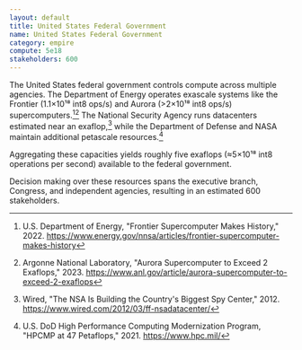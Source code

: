 ```yaml
---
layout: default
title: United States Federal Government
name: United States Federal Government
category: empire
compute: 5e18
stakeholders: 600
---
```


The United States federal government controls compute across multiple agencies. The Department of Energy operates exascale systems like the Frontier (1.1×10¹⁸ int8 ops/s) and Aurora (>2×10¹⁸ int8 ops/s) supercomputers.[^1][^2] The National Security Agency runs datacenters estimated near an exaflop,[^3] while the Department of Defense and NASA maintain additional petascale resources.[^4]

Aggregating these capacities yields roughly five exaflops (≈5×10¹⁸ int8 operations per second) available to the federal government.

Decision making over these resources spans the executive branch, Congress, and independent agencies, resulting in an estimated 600 stakeholders.

[^1]: U.S. Department of Energy, "Frontier Supercomputer Makes History," 2022. <https://www.energy.gov/nnsa/articles/frontier-supercomputer-makes-history>
[^2]: Argonne National Laboratory, "Aurora Supercomputer to Exceed 2 Exaflops," 2023. <https://www.anl.gov/article/aurora-supercomputer-to-exceed-2-exaflops>
[^3]: Wired, "The NSA Is Building the Country's Biggest Spy Center," 2012. <https://www.wired.com/2012/03/ff-nsadatacenter/>
[^4]: U.S. DoD High Performance Computing Modernization Program, "HPCMP at 47 Petaflops," 2021. <https://www.hpc.mil/>

